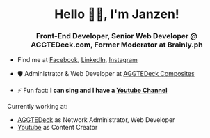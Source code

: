 <h1 align="center">Hello 👋🏻, I'm Janzen! </h1>
<h3 align="center">Front-End Developer, Senior Web Developer @ AGGTEDeck.com, Former Moderator at Brainly.ph</h3>




- Find me at [Facebook](https://www.facebook.com/janzen.go.7/), [LinkedIn](https://www.linkedin.com/in/janzengo/), [Instagram](https://www.instagram.com/jnzngo/)

- 🛡️ Administrator & Web Developer at [AGGTEDeck Composites](https://www.aggtedeck.com)

- ⚡ Fun fact: **I can sing and I have a [Youtube Channel](https://www.youtube.com/channel/UCLJZ-_tfJ006qAGNxdM9hYA)**


Currently working at:

-  [AGGTEDeck](https://www.aggtedeck.com) as Network Administrator, Web Developer
-  [Youtube](https://www.youtube.com/channel/UCLJZ-_tfJ006qAGNxdM9hYA) as Content Creator





